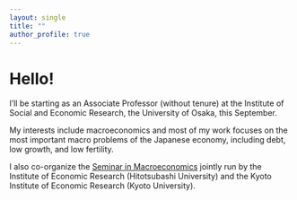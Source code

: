 ```yaml
---
layout: single
title: ""
author_profile: true
---
```

# Hello!

I’ll be starting as an Associate Professor (without tenure) at the Institute of Social and Economic Research, the University of Osaka, this September.

My interests include macroeconomics and most of my work focuses on the most important macro problems of the Japanese economy, including debt, low growth, and low fertility.

I also co-organize the [Seminar in Macroeconomics](https://sites.google.com/view/seminar-in-macroeconomics/) jointly run by the Institute of Economic Research (Hitotsubashi University) and the Kyoto Institute of Economic Research (Kyoto University).

